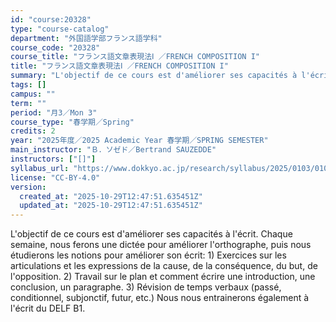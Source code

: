 ```yaml
---
id: "course:20328"
type: "course-catalog"
department: "外国語学部フランス語学科"
course_code: "20328"
course_title: "フランス語文章表現法Ⅰ ／FRENCH COMPOSITION I"
title: "フランス語文章表現法Ⅰ ／FRENCH COMPOSITION I"
summary: "L'objectif de ce cours est d'améliorer ses capacités à l'écrit. Chaque semaine, nous ferons une dictée pour améliorer l'…"
tags: []
campus: ""
term: ""
period: "月3／Mon 3"
course_type: "春学期／Spring"
credits: 2
year: "2025年度／2025 Academic Year 春学期／SPRING SEMESTER"
main_instructor: "Ｂ．ソゼド／Bertrand SAUZEDDE"
instructors: ["[]"]
syllabus_url: "https://www.dokkyo.ac.jp/research/syllabus/2025/0103/0103_20328_ja_JP.html"
license: "CC-BY-4.0"
version:
  created_at: "2025-10-29T12:47:51.635451Z"
  updated_at: "2025-10-29T12:47:51.635451Z"
---
```

L'objectif de ce cours est d'améliorer ses capacités à l'écrit. Chaque semaine, nous ferons une dictée pour améliorer l'orthographe, puis nous étudierons les notions pour améliorer son écrit: 1) Exercices sur les articulations et les expressions de la cause, de la conséquence, du but, de l'opposition. 2) Travail sur le plan et comment écrire une introduction, une conclusion, un paragraphe. 3) Révision de temps verbaux (passé, conditionnel, subjonctif, futur, etc.) Nous nous entrainerons également à l'écrit du DELF B1.
